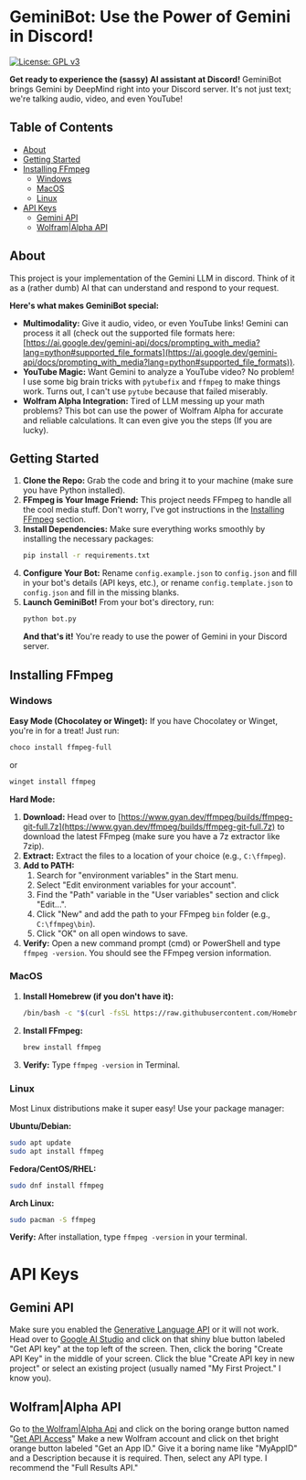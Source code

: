 # GeminiBot: Use the Power of Gemini in Discord! 

[![License: GPL v3](https://img.shields.io/badge/License-GPLv3-blue.svg)](https://www.gnu.org/licenses/gpl-3.0) 

**Get ready to experience the (sassy) AI assistant at Discord!** GeminiBot brings Gemini by DeepMind right into your Discord server.  It's not just text; we're talking audio, video, and even YouTube!  

## Table of Contents

- [About](#about)
- [Getting Started](#getting-started)
- [Installing FFmpeg](#installing-ffmpeg)
    - [Windows](#windows)
    - [MacOS](#macos)
    - [Linux](#linux)
- [API Keys](#api-keys)
    - [Gemini API](#gemini-api)
    - [Wolfram|Alpha API](#wolframalpha-api)

## About

This project is your implementation of the Gemini LLM in discord. Think of it as a (rather dumb) AI that can understand and respond to your request.  

**Here's what makes GeminiBot special:**

* **Multimodality:**  Give it audio, video, or even YouTube links! Gemini can process it all (check out the supported file formats here: [https://ai.google.dev/gemini-api/docs/prompting_with_media?lang=python#supported_file_formats](https://ai.google.dev/gemini-api/docs/prompting_with_media?lang=python#supported_file_formats)). 
* **YouTube Magic:** Want Gemini to analyze a YouTube video? No problem! I use some big brain tricks with `pytubefix` and `ffmpeg` to make things work. Turns out, I can't use `pytube` because that failed miserably.
* **Wolfram Alpha Integration:** Tired of LLM messing up your math problems? This bot can use the power of Wolfram Alpha for accurate and reliable calculations. It can even give you the steps (If you are lucky).

## Getting Started

1. **Clone the Repo:**  Grab the code and bring it to your machine (make sure you have Python installed). 
2. **FFmpeg is Your Image Friend:** This project needs FFmpeg to handle all the cool media stuff. Don't worry, I've got instructions in the [Installing FFmpeg](#installing-ffmpeg) section. 
3. **Install Dependencies:**  Make sure everything works smoothly by installing the necessary packages:
   ```bash
   pip install -r requirements.txt
   ```
4. **Configure Your Bot:** Rename `config.example.json` to `config.json` and fill in your bot's details (API keys, etc.), or rename `config.template.json` to `config.json` and fill in the missing blanks.
5. **Launch GeminiBot!**  From your bot's directory, run:
   ```bash
   python bot.py
   ```
   **And that's it!** You're ready to use the power of Gemini in your Discord server.

## Installing FFmpeg

### Windows

**Easy Mode (Chocolatey or Winget):** 
If you have Chocolatey or Winget, you're in for a treat! Just run:

```bash
choco install ffmpeg-full 
```

or 

```bash
winget install ffmpeg
```

**Hard Mode:**
1. **Download:** Head over to [https://www.gyan.dev/ffmpeg/builds/ffmpeg-git-full.7z](https://www.gyan.dev/ffmpeg/builds/ffmpeg-git-full.7z) to download the latest FFmpeg (make sure you have a 7z extractor like 7zip).
2. **Extract:**  Extract the files to a location of your choice (e.g., `C:\ffmpeg`).
3. **Add to PATH:**
    1. Search for "environment variables" in the Start menu.
    2. Select "Edit environment variables for your account".
    3. Find the "Path" variable in the "User variables" section and click "Edit...".
    4. Click "New" and add the path to your FFmpeg `bin` folder (e.g., `C:\ffmpeg\bin`).
    5. Click "OK" on all open windows to save.
4. **Verify:** Open a new command prompt (cmd) or PowerShell and type `ffmpeg -version`. You should see the FFmpeg version information. 

### MacOS

1. **Install Homebrew (if you don't have it):**
   ```bash
   /bin/bash -c "$(curl -fsSL https://raw.githubusercontent.com/Homebrew/install/HEAD/install.sh)" 
   ```
2. **Install FFmpeg:**
   ```bash
   brew install ffmpeg 
   ```
3. **Verify:** Type `ffmpeg -version` in Terminal. 

### Linux

Most Linux distributions make it super easy! Use your package manager:

**Ubuntu/Debian:**
```bash
sudo apt update
sudo apt install ffmpeg
```

**Fedora/CentOS/RHEL:**
```bash
sudo dnf install ffmpeg
```

**Arch Linux:**
```bash
sudo pacman -S ffmpeg 
```

**Verify:** After installation, type `ffmpeg -version` in your terminal.

# API Keys
## Gemini API
Make sure you enabled the [Generative Language API](https://console.cloud.google.com/apis/api/generativelanguage.googleapis.com) or it will not work. Head over to [Google AI Studio](https://aistudio.google.com/app/prompts/new_chat) and click on that shiny blue button labeled "Get API key" at the top left of the screen. Then, click the boring "Create API Key" in the middle of your screen. Click the blue "Create API key in new project" or select an existing project (usually named "My First Project." I know you).

## Wolfram|Alpha API
Go to [the Wolfram|Alpha Api](https://products.wolframalpha.com/api/) and click on the boring orange button named "[Get API Access](https://developer.wolframalpha.com/)" Make a new Wolfram account and click on thet bright orange button labeled "Get an App ID." Give it a boring name like "MyAppID" and a Description because it is required. Then, select any API type. I recommend the "Full Results API." 